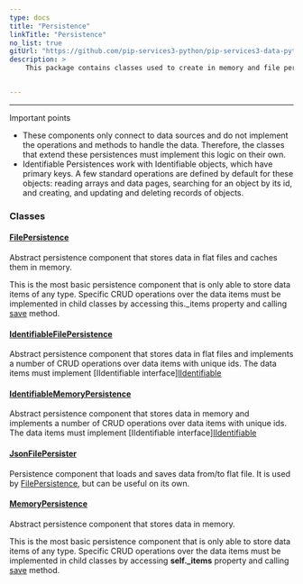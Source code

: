 ```yaml
---
type: docs
title: "Persistence"
linkTitle: "Persistence"
no_list: true
gitUrl: "https://github.com/pip-services3-python/pip-services3-data-python"
description: >
    This package contains classes used to create in memory and file persistence components. 


---
```

---

Important points

- These components only connect to data sources and do not implement the operations and methods to handle the data. Therefore, the classes that extend these persistences must implement this logic on their own.  
- Identifiable Persistences work with Identifiable objects, which have primary keys. A few standard operations are defined by default for these objects: reading arrays and data pages, searching for an object by its id, and creating, and updating and deleting records of objects. 

<div class="module-body"> 

### Classes

#### [FilePersistence](file_persistence)
Abstract persistence component that stores data in flat files
and caches them in memory.

This is the most basic persistence component that is only
able to store data items of any type. Specific CRUD operations
over the data items must be implemented in child classes by
accessing this._items property and calling [save](file_persistence/#save) method.

#### [IdentifiableFilePersistence](identifiable_file_persistence)
Abstract persistence component that stores data in flat files
and implements a number of CRUD operations over data items with unique ids.
The data items must implement [IIdentifiable interface][IIdentifiable](../../commons/data/iidentifiable)

#### [IdentifiableMemoryPersistence](identifiable_memory_persistence)
Abstract persistence component that stores data in memory
and implements a number of CRUD operations over data items with unique ids.
The data items must implement [IIdentifiable interface][IIdentifiable](../../commons/data/iidentifiable)

#### [JsonFilePersister](json_file_persister)
Persistence component that loads and saves data from/to flat file.
It is used by [FilePersistence](file_persistence), but can be useful on its own.

#### [MemoryPersistence](memory_persistence)
Abstract persistence component that stores data in memory.

This is the most basic persistence component that is only
able to store data items of any type. Specific CRUD operations
over the data items must be implemented in child classes by
accessing **self._items** property and calling [save](memory_persistence/#save) method.

</div>
